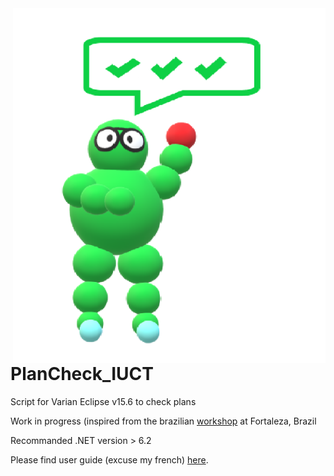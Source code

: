 <img src="teachMan.png" width="500" align="right">

# PlanCheck_IUCT
Script for Varian Eclipse v15.6 to check plans




Work in progress (inspired from the brazilian [workshop](https://github.com/joecastelo/JuneWorkShopCBFM22) at Fortaleza, Brazil 

Recommanded .NET version > 6.2


Please find user guide (excuse my french) [here](https://github.com/uhqd/PLANCHECK/tree/main/Plancheck/doc/plancheckhelp.pdf).
